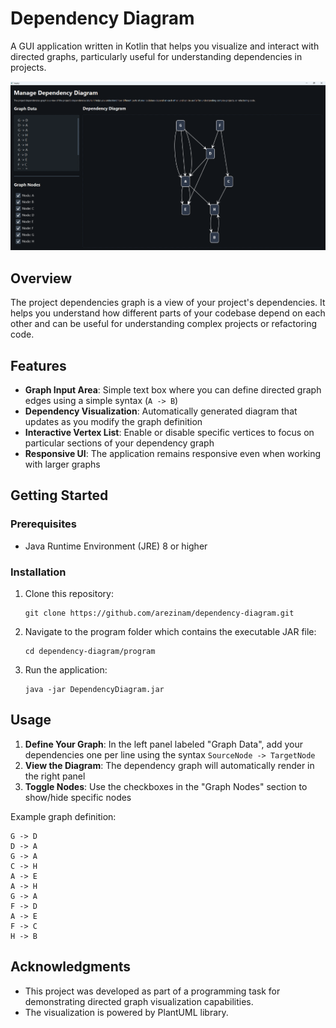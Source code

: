 # Dependency Diagram

A GUI application written in Kotlin that helps you visualize and interact with directed graphs, particularly useful for understanding dependencies in projects.

![Dependency Diagram Screenshot](image.png)

## Overview

The project dependencies graph is a view of your project's dependencies. It helps you understand how different parts of your codebase depend on each other and can be useful for understanding complex projects or refactoring code.

## Features

- **Graph Input Area**: Simple text box where you can define directed graph edges using a simple syntax (`A -> B`)
- **Dependency Visualization**: Automatically generated diagram that updates as you modify the graph definition
- **Interactive Vertex List**: Enable or disable specific vertices to focus on particular sections of your dependency graph
- **Responsive UI**: The application remains responsive even when working with larger graphs

## Getting Started

### Prerequisites

- Java Runtime Environment (JRE) 8 or higher

### Installation

1. Clone this repository:
   ```
   git clone https://github.com/arezinam/dependency-diagram.git
   ```

2. Navigate to the program folder which contains the executable JAR file:
   ```
   cd dependency-diagram/program
   ```

3. Run the application:
   ```
   java -jar DependencyDiagram.jar
   ```

## Usage

1. **Define Your Graph**: In the left panel labeled "Graph Data", add your dependencies one per line using the syntax `SourceNode -> TargetNode`
2. **View the Diagram**: The dependency graph will automatically render in the right panel
3. **Toggle Nodes**: Use the checkboxes in the "Graph Nodes" section to show/hide specific nodes

Example graph definition:
```
G -> D
D -> A
G -> A
C -> H
A -> E
A -> H
G -> A
F -> D
A -> E
F -> C
H -> B
```


## Acknowledgments

- This project was developed as part of a programming task for demonstrating directed graph visualization capabilities.
- The visualization is powered by PlantUML library.
